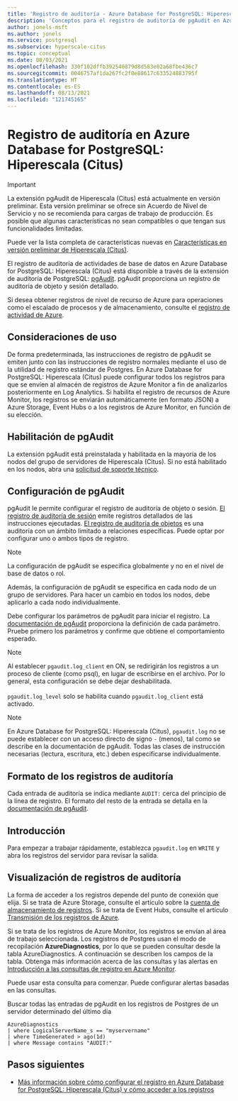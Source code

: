 ```yaml
---
title: 'Registro de auditoría - Azure Database for PostgreSQL: Hiperescala (Citus)'
description: 'Conceptos para el registro de auditoría de pgAudit en Azure Database for PostgreSQL: Hiperescala (Citus).'
author: jonels-msft
ms.author: jonels
ms.service: postgresql
ms.subservice: hyperscale-citus
ms.topic: conceptual
ms.date: 08/03/2021
ms.openlocfilehash: 330f102dffb392540879d8d583e02a68fbe436c7
ms.sourcegitcommit: 0046757af1da267fc2f0e88617c633524883795f
ms.translationtype: HT
ms.contentlocale: es-ES
ms.lasthandoff: 08/13/2021
ms.locfileid: "121745165"
---
```

# <a name="audit-logging-in-azure-database-for-postgresql---hyperscale-citus"></a>Registro de auditoría en Azure Database for PostgreSQL: Hiperescala (Citus)

> [!IMPORTANT]
> La extensión pgAudit de Hiperescala (Citus) está actualmente en versión preliminar. Esta versión preliminar se ofrece sin Acuerdo de Nivel de Servicio y no se recomienda para cargas de trabajo de producción. Es posible que algunas características no sean compatibles o que tengan sus funcionalidades limitadas.
>
> Puede ver la lista completa de características nuevas en [Características en versión preliminar de Hiperescala (Citus)](hyperscale-preview-features.md).

El registro de auditoría de actividades de base de datos en Azure Database for PostgreSQL: Hiperescala (Citus) está disponible a través de la extensión de auditoría de PostgreSQL: [pgAudit](https://www.pgaudit.org/). pgAudit proporciona un registro de auditoría de objeto y sesión detallado.

Si desea obtener registros de nivel de recurso de Azure para operaciones como el escalado de procesos y de almacenamiento, consulte el [registro de actividad de Azure](../azure-monitor/essentials/platform-logs-overview.md).

## <a name="usage-considerations"></a>Consideraciones de uso
De forma predeterminada, las instrucciones de registro de pgAudit se emiten junto con las instrucciones de registro normales mediante el uso de la utilidad de registro estándar de Postgres. En Azure Database for PostgreSQL: Hiperescala (Citus) puede configurar todos los registros para que se envíen al almacén de registros de Azure Monitor a fin de analizarlos posteriormente en Log Analytics. Si habilita el registro de recursos de Azure Monitor, los registros se enviarán automáticamente (en formato JSON) a Azure Storage, Event Hubs o a los registros de Azure Monitor, en función de su elección.

## <a name="enabling-pgaudit"></a>Habilitación de pgAudit

La extensión pgAudit está preinstalada y habilitada en la mayoría de los nodos del grupo de servidores de Hiperescala (Citus). Si no está habilitado en los nodos, abra una [solicitud de soporte técnico](https://portal.azure.com/#blade/Microsoft_Azure_Support/HelpAndSupportBlade/newsupportrequest).

## <a name="pgaudit-settings"></a>Configuración de pgAudit

pgAudit le permite configurar el registro de auditoría de objeto o sesión. [El registro de auditoría de sesión](https://github.com/pgaudit/pgaudit/blob/master/README.md#session-audit-logging) emite registros detallados de las instrucciones ejecutadas. [El registro de auditoría de objetos](https://github.com/pgaudit/pgaudit/blob/master/README.md#object-audit-logging) es una auditoría con un ámbito limitado a relaciones específicas. Puede optar por configurar uno o ambos tipos de registro. 

> [!NOTE]
> La configuración de pgAudit se especifica globalmente y no en el nivel de base de datos o rol.
>
> Además, la configuración de pgAudit se especifica en cada nodo de un grupo de servidores. Para hacer un cambio en todos los nodos, debe aplicarlo a cada nodo individualmente.

Debe configurar los parámetros de pgAudit para iniciar el registro. La [documentación de pgAudit](https://github.com/pgaudit/pgaudit/blob/master/README.md#settings) proporciona la definición de cada parámetro. Pruebe primero los parámetros y confirme que obtiene el comportamiento esperado.

> [!NOTE]
> Al establecer `pgaudit.log_client` en ON, se redirigirán los registros a un proceso de cliente (como psql), en lugar de escribirse en el archivo. Por lo general, esta configuración se debe dejar deshabilitada. <br> <br>
> `pgaudit.log_level` solo se habilita cuando `pgaudit.log_client` está activado.

> [!NOTE]
> En Azure Database for PostgreSQL: Hiperescala (Citus), `pgaudit.log` no se puede establecer con un acceso directo de signo `-` (menos), tal como se describe en la documentación de pgAudit. Todas las clases de instrucción necesarias (lectura, escritura, etc.) deben especificarse individualmente.

## <a name="audit-log-format"></a>Formato de los registros de auditoría
Cada entrada de auditoría se indica mediante `AUDIT:` cerca del principio de la línea de registro. El formato del resto de la entrada se detalla en la [documentación de pgAudit](https://github.com/pgaudit/pgaudit/blob/master/README.md#format).

## <a name="getting-started"></a>Introducción
Para empezar a trabajar rápidamente, establezca `pgaudit.log` en `WRITE` y abra los registros del servidor para revisar la salida. 

## <a name="viewing-audit-logs"></a>Visualización de registros de auditoría
La forma de acceder a los registros depende del punto de conexión que elija. Si se trata de Azure Storage, consulte el artículo sobre la [cuenta de almacenamiento de registros](../azure-monitor/essentials/resource-logs.md#send-to-azure-storage). Si se trata de Event Hubs, consulte el artículo [Transmisión de los registros de Azure](../azure-monitor/essentials/resource-logs.md#send-to-azure-event-hubs).

Si se trata de los registros de Azure Monitor, los registros se envían al área de trabajo seleccionada. Los registros de Postgres usan el modo de recopilación **AzureDiagnostics**, por lo que se pueden consultar desde la tabla AzureDiagnostics. A continuación se describen los campos de la tabla. Obtenga más información acerca de las consultas y las alertas en [Introducción a las consultas de registro en Azure Monitor](../azure-monitor/logs/log-query-overview.md).

Puede usar esta consulta para comenzar. Puede configurar alertas basadas en las consultas.

Buscar todas las entradas de pgAudit en los registros de Postgres de un servidor determinado del último día
```kusto
AzureDiagnostics
| where LogicalServerName_s == "myservername"
| where TimeGenerated > ago(1d) 
| where Message contains "AUDIT:"
```

## <a name="next-steps"></a>Pasos siguientes

- [Más información sobre cómo configurar el registro en Azure Database for PostgreSQL: Hiperescala (Citus) y cómo acceder a los registros](howto-hyperscale-logging.md)
